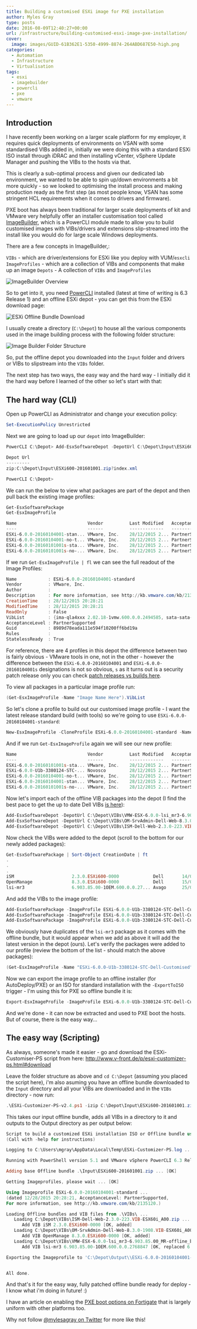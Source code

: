 ```yaml
---
title: Building a customised ESXi image for PXE installation
author: Myles Gray
type: posts
date: 2016-08-09T12:40:27+00:00
url: /infrastructure/building-customised-esxi-image-pxe-installation/
cover:
  image: images/GUID-61B362E1-5350-4999-8874-264ABD687E50-high.png
categories:
  - Automation
  - Infrastructure
  - Virtualisation
tags:
  - esxi
  - imagebuilder
  - powercli
  - pxe
  - vmware
---
```


## Introduction

I have recently been working on a larger scale platform for my employer, it requires quick deployments of environments on VSAN with some standardised VIBs added in, initially we were doing this with a standard ESXi ISO install through iDRAC and then installing vCenter, vSphere Update Manager and pushing the VIBs to the hosts via that.

This is clearly a sub-optimal process and given our dedicated lab environment, we wanted to be able to spin up/down environments a bit more quickly - so we looked to optimising the install process and making production ready as the first step (as most people know, VSAN has some stringent HCL requirements when it comes to drivers and firmware).

PXE boot has always been traditional for larger scale deployments of kit and VMware very helpfully offer an installer customisation tool called [ImageBuilder][1], which is a PowerCLI module made to allow you to build customised images with VIBs/drivers and extensions slip-streamed into the install like you would do for large scale Windows deployments.

There are a few concepts in ImageBuilder,:

`VIBs` - which are driver/extensions for ESXi like you deploy with VUM/`esxcli` `ImageProfiles` - which are a collection of VIBs and components that make up an image `Depots` - A collection of `VIBs` and `ImageProfiles`

![ImageBuilder Overview][2]

So to get into it, you need [PowerCLI][3] installed (latest at time of writing is 6.3 Release 1) and an offline ESXi depot - you can get this from the ESXi download page:

![ESXi Offline Bundle Download][4]

I usually create a directory (`C:\Depot`) to house all the various components used in the image building process with the following folder structure:

![Image Builder Folder Structure][5]

So, put the offline depot you downloaded into the `Input` folder and drivers or VIBs to slipstream into the `VIBs` folder.

The next step has two ways, the easy way and the hard way - I initially did it the hard way before I learned of the other so let's start with that:

## The hard way (CLI)

Open up PowerCLI as Administrator and change your execution policy:

```powershell
Set-ExecutionPolicy Unrestricted
```

Next we are going to load up our `depot` into ImageBuilder:

```powershell
PowerCLI C:\Depot> Add-EsxSoftwareDepot -DepotUrl C:\Depot\Input\ESXi600-201601001.zip

Depot Url
---------
zip:C:\Depot\Input\ESXi600-201601001.zip?index.xml

PowerCLI C:\Depot>
```

We can run the below to view what packages are part of the depot and then pull back the existing image profiles:

```powershell
Get-EsxSoftwarePackage
Get-EsxImageProfile

Name                           Vendor          Last Modified   Acceptance Level
----                           ------          -------------   ----------------
ESXi-6.0.0-20160104001-stan... VMware, Inc.    28/12/2015 2... PartnerSupported
ESXi-6.0.0-20160104001-no-t... VMware, Inc.    28/12/2015 2... PartnerSupported
ESXi-6.0.0-20160101001s-sta... VMware, Inc.    28/12/2015 2... PartnerSupported
ESXi-6.0.0-20160101001s-no-... VMware, Inc.    28/12/2015 2... PartnerSupported
```

If we run `Get-EsxImageProfile | fl` we can see the full readout of the Image Profiles:

```powershell
Name            : ESXi-6.0.0-20160104001-standard
Vendor          : VMware, Inc.
Author          :
Description     : For more information, see http://kb.vmware.com/kb/2135120.
CreationTime    : 28/12/2015 20:28:21
ModifiedTime    : 28/12/2015 20:28:21
ReadOnly        : False
VibList         : {ima-qla4xxx 2.02.18-1vmw.600.0.0.2494585, sata-sata-sil 2.3-4vmw.600.0.0.2494585, lpfc 10.2.309.8-2vmw.600.0.0.2494585, lsi-mr3 6.605.08.00-7vmw.600.1.17.3029758...}
AcceptanceLevel : PartnerSupported
Guid            : 8989d78eada111e594f10200ff6bd19a
Rules           :
StatelessReady  : True
```

For reference, there are 4 profiles in this depot the difference between two is fairly obvious - VMware tools in one, not in the other - however the difference between the `ESXi-6.0.0-20160104001` and `ESXi-6.0.0-20160104001s` designations is not so obvious, `s` as it turns out is a security patch release only you can check [patch releases vs builds here][6].

To view all packages in a particular image profile run:

```powershell
(Get-EsxImageProfile -Name "Image Name Here").VibList
```

So let's clone a profile to build out our customised image profile - I want the latest release standard build (with tools) so we're going to use `ESXi-6.0.0-20160104001-standard`:

```powershell
New-EsxImageProfile -CloneProfile ESXi-6.0.0-20160104001-standard -Name "ESXi-6.0.0-U1b-3380124-STC-Dell-Customised" -Vendor Your_Vendor_Name
```

And if we run `Get-EsxImageProfile` again we will see our new profile:

```powershell
Name                           Vendor          Last Modified   Acceptance Level
----                           ------          -------------   ----------------
ESXi-6.0.0-20160101001s-sta... VMware, Inc.    28/12/2015 2... PartnerSupported
ESXi-6.0.0-U1b-3380124-STC-... Novosco         28/12/2015 2... PartnerSupported
ESXi-6.0.0-20160104001-no-t... VMware, Inc.    28/12/2015 2... PartnerSupported
ESXi-6.0.0-20160104001-stan... VMware, Inc.    28/12/2015 2... PartnerSupported
ESXi-6.0.0-20160101001s-no-... VMware, Inc.    28/12/2015 2... PartnerSupported
```

Now let's import each of the offline VIB packages into the depot (I find the best pace to get the up to date Dell VIBs [is here][7]):

```powershell
Add-EsxSoftwareDepot -DepotUrl C:\Depot\VIBs\VMW-ESX-6.0.0-lsi_mr3-6.903.85.00_MR-offline_bundle-3818071.zip
Add-EsxSoftwareDepot -DepotUrl C:\Depot\VIBs\OM-SrvAdmin-Dell-Web-8.3.0-1908.VIB-ESX60i_A00.zip
Add-EsxSoftwareDepot -DepotUrl C:\Depot\VIBs\ISM-Dell-Web-2.3.0-223.VIB-ESX60i_A00.zip
```

Now check the VIBs were added to the depot (scroll to the bottom for our newly added packages):

```powershell
Get-EsxSoftwarePackage | Sort-Object CreationDate | ft
.
.
.
iSM                      2.3.0.ESXi600-0000             Dell       14/02/2016 18...
OpenManage               8.3.0.ESXi600-0000             Dell       15/02/2016 06...
lsi-mr3                  6.903.85.00-1OEM.600.0.0.27... Avago      25/04/2016 16...
```

And add the VIBs to the image profile:

```powershell
Add-EsxSoftwarePackage -ImageProfile ESXi-6.0.0-U1b-3380124-STC-Dell-Customised -SoftwarePackage iSM
Add-EsxSoftwarePackage -ImageProfile ESXi-6.0.0-U1b-3380124-STC-Dell-Customised -SoftwarePackage OpenManage
Add-EsxSoftwarePackage -ImageProfile ESXi-6.0.0-U1b-3380124-STC-Dell-Customised -SoftwarePackage lsi-mr3
```

We obviously have duplicates of the `lsi-mr3` package as it comes with the offline bundle, but it would appear when we add as above it will add the latest version in the depot (ours). Let's verify the packages were added to our profile (review the bottom of the list - should match the above packages):

```powershell
(Get-EsxImageProfile -Name "ESXi-6.0.0-U1b-3380124-STC-Dell-Customised").VibList | Sort-Object CreationDate
```

Now we can export the image profile to an offline installer (for AutoDeploy/PXE) or an ISO for standard installation with the `-ExportToISO` trigger - I'm using this for PXE so offline bundle it is:

```powershell
Export-EsxImageProfile -ImageProfile ESXi-6.0.0-U1b-3380124-STC-Dell-Customised -ExportToBundle -FilePath C:\Depot\Output\ESXi-6.0.0-U1b-3380124-STC-Dell-Customised.zip
```

And we're done - it can now be extracted and used to PXE boot the hosts. But of course, there is the easy way...

## The easy way (Scripting)

As always, someone's made it easier - go and download the ESXi-Customiser-PS script from here: <http://www.v-front.de/p/esxi-customizer-ps.html#download>

Leave the folder structure as above and `cd C:\Depot` (assuming you placed the script here), i'm also asuming you have an offline bundle downloaded to the `Input` directory and all your VIBs are downloaded and in the `VIBs` directory - now run:

```powershell
.\ESXi-Customizer-PS-v2.4.ps1 -izip C:\Depot\Input\ESXi600-201601001.zip -pkgDir C:\Depot\VIBs\ -ozip  C:\Depot\Output\
```

This takes our input offline bundle, adds all VIBs in a directory to it and outputs to the Output directory as per output below:

```powershell
Script to build a customized ESXi installation ISO or Offline bundle using the VMware PowerCLI ImageBuilder snapin
(Call with -help for instructions)

Logging to C:\Users\mgray\AppData\Local\Temp\ESXi-Customizer-PS.log ...

Running with PowerShell version 5.1 and VMware vSphere PowerCLI 6.3 Release 1 build 3737840

Adding base Offline bundle .\Input\ESXi600-201601001.zip ... [OK]

Getting Imageprofiles, please wait ... [OK]

Using Imageprofile ESXi-6.0.0-20160104001-standard ...
(dated 12/28/2015 20:28:21, AcceptanceLevel: PartnerSupported,
For more information, see http://kb.vmware.com/kb/2135120.)

Loading Offline bundles and VIB files from .\VIBs\ ...
   Loading C:\Depot\VIBs\ISM-Dell-Web-2.3.0-223.VIB-ESX60i_A00.zip ... [OK]
      Add VIB iSM 2.3.0.ESXi600-0000 [OK, added]
   Loading C:\Depot\VIBs\OM-SrvAdmin-Dell-Web-8.3.0-1908.VIB-ESX60i_A00.zip ... [OK]
      Add VIB OpenManage 8.3.0.ESXi600-0000 [OK, added]
   Loading C:\Depot\VIBs\VMW-ESX-6.0.0-lsi_mr3-6.903.85.00_MR-offline_bundle-3818071.zip ... [OK]
      Add VIB lsi-mr3 6.903.85.00-1OEM.600.0.0.2768847 [OK, replaced 6.605.08.00-7vmw.600.1.17.3029758]

Exporting the Imageprofile to 'C:\Depot\Output\\ESXi-6.0.0-20160104001-standard-customized.zip'. Please be patient ...


All done.
```

And that's it for the easy way, fully patched offline bundle ready for deploy - I know what i'm doing in future! :)

I have an article on enabling the [PXE boot options on Fortigate][8] that is largely uniform with other platforms too.

Why not follow [@mylesagray on Twitter][9] for more like this!

 [1]: https://pubs.vmware.com/vsphere-60/index.jsp#com.vmware.vsphere.install.doc/GUID-C84C5113-3111-4A27-9096-D61EED29EF45.html
 [2]: images/GUID-61B362E1-5350-4999-8874-264ABD687E50-high.png
 [3]: https://www.vmware.com/support/developer/PowerCLI/
 [4]: images/Image-2.png
 [5]: images/Image-3.png
 [6]: https://esxi-patches.v-front.de/ESXi-6.0.0.html
 [7]: http://poweredgec.com/latest_poweredge-13g.html
 [8]: /infrastructure/enabling-pxe-boot-options-fortigate-dhcp/
 [9]: https://twitter.com/mylesagray
